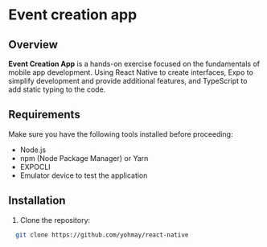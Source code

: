 # Event creation app

## Overview

**Event Creation App** is a hands-on exercise focused on the fundamentals of mobile app development. Using React Native to create interfaces, Expo to simplify development and provide additional features, and TypeScript to add static typing to the code.

## Requirements

Make sure you have the following tools installed before proceeding:

- Node.js
- npm (Node Package Manager) or Yarn
- EXPOCLI
- Emulator device to test the application

## Installation
1. Clone the repository:

````bash
  git clone https://github.com/yohmay/react-native
